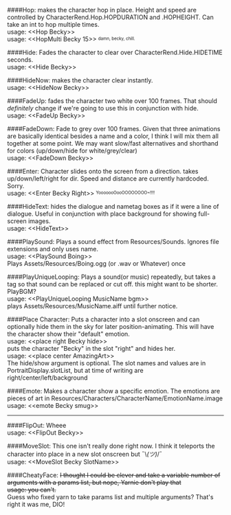 ####Hop:
makes the character hop in place. Height and speed are controlled by CharacterRend.Hop.HOPDURATION and .HOPHEIGHT. Can take an int to hop multiple times.  
usage: \<\<Hop Becky\>\>  
usage: \<\<HopMulti Becky 15\>\>            <sup><sub>damn, becky, chill.</sup></sub>

####Hide:
Fades the character to clear over CharacterRend.Hide.HIDETIME seconds.  
usage: \<\<Hide Becky\>\>

####HideNow:
makes the character clear instantly.  
usage: \<\<HideNow Becky\>\>

####FadeUp:
fades the character two white over 100 frames. That should *definitely* change if we're going to use this in conjunction with hide.  
usage: \<\<FadeUp Becky\>\>

####FadeDown:
Fade to grey over 100 frames. Given that three animations are basically identical besides a name and a color, I think I will mix them all together at some point. We may want slow/fast alternatives and shorthand for colors (up/down/hide for white/grey/clear)  
usage: \<\<FadeDown Becky\>\>

####Enter:
Character slides onto the screen from a direction. takes up/down/left/right for dir. Speed and distance are currently hardcoded. Sorry.  
usage: \<\<Enter Becky Right\>\>            <sup><sub>YooooooOooOOOOOOOO~!!!!</sup></sub>       

####HideText:
hides the dialogue and nametag boxes as if it were a line of dialogue. Useful in conjunction with place background for showing full-screen images.  
usage: \<\<HideText\>\>

####PlaySound:
Plays a sound effect from Resources/Sounds. Ignores file extensions and only uses name.  
usage: \<\<PlaySound Boing\>\>  
Plays Assets/Resources/Boing.ogg (or .wav or Whatever) once

####PlayUniqueLooping:
Plays a sound(or music) repeatedly, but takes a tag so that sound can be replaced or cut off. this might want to be shorter. PlayBGM?  
usage: \<\<PlayUniqueLooping MusicName bgm>>  
plays Assets/Resources/MusicName.aiff until further notice.

####Place Character:
Puts a character into a slot onscreen and can optionally hide them in the sky for later position-animating. This will have the character show their "default" emotion.  
usage: \<\<place right Becky hide\>\>  
puts the character "Becky" in the slot "right" and hides her.  
usage: \<\<place center AmazingArt\>\>  
The hide/show argument is optional. The slot names and values are in PortraitDisplay.slotList, but at time of writing are right/center/left/background

####Emote:
Makes a character show a specific emotion. The emotions are pieces of art in Resources/Characters/CharacterName/EmotionName.image  
usage: \<\<emote Becky smug\>\>

----
####FlipOut:
Wheee  
usage: \<\<FlipOut Becky\>\>

####MoveSlot:
This one isn't really done right now. I think it teleports the character into place in a new slot onscreen but ¯\\_(ツ)_/¯  
usage: \<\<MoveSlot Becky SlotName\>\>

####CheatyFace:
~~I thought I could be clever and take a variable number of arguments with a params list, but nope, Yarnie don't play that~~  
~~usage: you can't.~~  
Guess who fixed yarn to take params list and multiple arguments? That's right it was me, DIO!